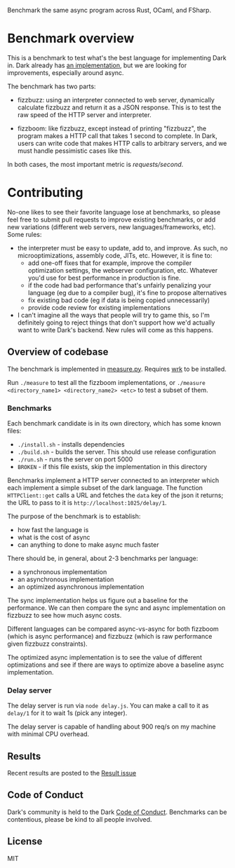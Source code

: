 Benchmark the same async program across Rust, OCaml, and FSharp.

# Benchmark overview

This is a benchmark to test what's the best language for implementing Dark in.
Dark already has [an
implementation](https://github.com/darklang/dark/blob/main/backend/libexecution/ast.ml),
but we are looking for improvements, especially around async.

The benchmark has two parts:

- fizzbuzz: using an interpreter connected to web server, dynamically calculate
  fizzbuzz and return it as a JSON response. This is to test the raw speed of
  the HTTP server and interpreter.

- fizzboom: like fizzbuzz, except instead of printing "fizzbuzz", the program makes
  a HTTP call that takes 1 second to complete. In Dark, users can write code
  that makes HTTP calls to arbitrary servers, and we must handle pessimistic
  cases like this.

In both cases, the most important metric is _requests/second_.

# Contributing

No-one likes to see their favorite language lose at benchmarks, so please feel
free to submit pull requests to improve existing benchmarks, or add new
variations (different web servers, new languages/frameworks, etc). Some rules:

- the interpreter must be easy to update, add to, and improve. As such, no
  microoptimizations, assembly code, JITs, etc. However, it is fine to:
  - add one-off fixes that for example, improve the compiler optimization
    settings, the webserver configuration, etc. Whatever you'd use for best
    performance in production is fine.
  - if the code had bad performance that's unfairly penalizing your language
    (eg due to a compiler bug), it's fine to propose alternatives
  - fix existing bad code (eg if data is being copied unnecessarily)
  - provide code review for existing implementations
- I can't imagine all the ways that people will try to game this, so I'm
  definitely going to reject things that don't support how we'd actually want
  to write Dark's backend. New rules will come as this happens.

## Overview of codebase

The benchmark is implemented in [measure.py](measure.py). Requires [wrk](https://github.com/wg/wrk) to be installed.

Run `./measure` to test all the fizzboom implementations, or
`./measure <directory_name1> <directory_name2> <etc>` to test a subset
of them.

### Benchmarks

Each benchmark candidate is in its own directory, which has some known files:

- `./install.sh` - installs dependencies
- `./build.sh` - builds the server. This should use release configuration
- `./run.sh` - runs the server on port 5000
- `BROKEN` - if this file exists, skip the implementation in this directory

Benchmarks implement a HTTP server connected to an interpreter which each
implement a simple subset of the dark language. The function `HTTPClient::get`
calls a URL and fetches the `data` key of the json it returns; the URL to pass
to it is `http://localhost:1025/delay/1`.

The purpose of the benchmark is to establish:

- how fast the language is
- what is the cost of async
- can anything to done to make async much faster

There should be, in general, about 2-3 benchmarks per language:

- a synchronous implementation
- an asynchronous implementation
- an optimized asynchronous implementation

The sync implementation helps us figure out a baseline for the performance. We
can then compare the sync and async implementation on fizzbuzz to see how much
async costs.

Different languages can be compared async-vs-async for both fizzboom (which is
async performance) and fizzbuzz (which is raw performance given fizzbuzz
constraints).

The optimized async implementation is to see the value of different
optimizations and see if there are ways to optimize above a baseline async
implementation.

### Delay server

The delay server is run via `node delay.js`. You can make a call to it as `delay/1` for it to wait 1s (pick any integer).

The delay server is capable of handling about 900 req/s on my machine with
minimal CPU overhead.

## Results

Recent results are posted to the [Result issue](https://github.com/darklang/fizzboom/issues/13)

## Code of Conduct

Dark's community is held to the Dark [Code of Conduct](./CODE-OF-CONDUCT.md).
Benchmarks can be contentious, please be kind to all people involved.

## License

MIT
